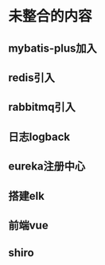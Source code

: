 # 未整合的内容
## mybatis-plus加入
## redis引入
## rabbitmq引入
## 日志logback
## eureka注册中心
## 搭建elk
## 前端vue
## shiro
